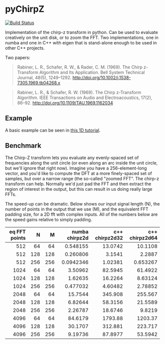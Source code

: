 # pyChirpZ

[![Build Status](https://travis-ci.org/ericmjonas/pychirpz.svg?branch=master)](https://travis-ci.org/ericmjonas/pychirpz)

Implementation of the chirp-z transform in python. Can be used to
evaluate creatively on the unit disk, or to zoom the FFT. Two
implementations, one in numba and one in C++ with eigen that is
stand-alone enough to be used in other C++ projects.

Two papers:

> Rabiner, L. R., Schafer, R. W., & Rader, C. M. (1969). The Chirp
> z-Transform Algorithm and Its Application. Bell System Technical
> Journal, 48(5),
> 1249–1292. http://doi.org/10.1002/j.1538-7305.1969.tb04268.x

> Rabiner, L. R., & Schafer, R. W. (1969). The Chirp z-Transform
> Algorithm. IEEE Transactions on Audio and Electroacoustics, 17(2),
> 86–92. http://doi.org/10.1109/TAU.1969.1162034

## Example

A basic example can be seen in [this 1D tutorial](https://github.com/ericmjonas/pychirpz/blob/master/examples/basic%20example.ipynb). 


## Benchmark 

The Chirp-Z transform lets you evaluate any evenly-spaced
set of frequencies along the unit circle (or even along an arc inside
the unit circle, but we'll ignore that right now). Imagine you 
have a 256-element-long vector, and you'd like to compute the DFT
at a more finely-spaced set of samples, but over a narrow range (the so-called
"zoomed FFT". The chirp-z transform can help. Normally we'd just
pad the FFT and then extract the region of interest in the output, 
but this can result in us doing really large FFTs. 

The speed-up can be dramatic. Below shows our input signal length (N), the number
of points in the output that we use (M), and the equivalent FFT padding size,
for a 2D fft with complex inputs. All of the numbers below are the speed
gains relative to simply padding. 

|   eq FFT points |   N |   M |   numba chirpz2d |   c++ chirpz2d32 |   c++ chirpz2d64 |
|----------------:|----:|----:|-----------------:|-----------------:|-----------------:|
|             512 |  64 |  64 |        0.548155  |         13.0742  |        10.1108   |
|             512 | 128 | 128 |        0.260806  |          3.1541  |         2.2887   |
|             512 | 256 | 256 |        0.0942346 |          1.02381 |         0.653267 |
|            1024 |  64 |  64 |        3.50962   |         82.5945  |        61.4922   |
|            1024 | 128 | 128 |        1.62635   |         16.2264  |         8.63124  |
|            1024 | 256 | 256 |        0.477032  |          4.60482 |         2.78852  |
|            2048 |  64 |  64 |       15.7544    |        345.908   |       255.567    |
|            2048 | 128 | 128 |        6.82644   |         58.3156  |        21.5589   |
|            2048 | 256 | 256 |        2.26787   |         18.6746  |         9.8219   |
|            4096 |  64 |  64 |       84.6179    |       1793.88    |      1203.37     |
|            4096 | 128 | 128 |       30.1707    |        312.881   |       223.717    |
|            4096 | 256 | 256 |        9.19736   |         87.8977  |        53.5942   |


